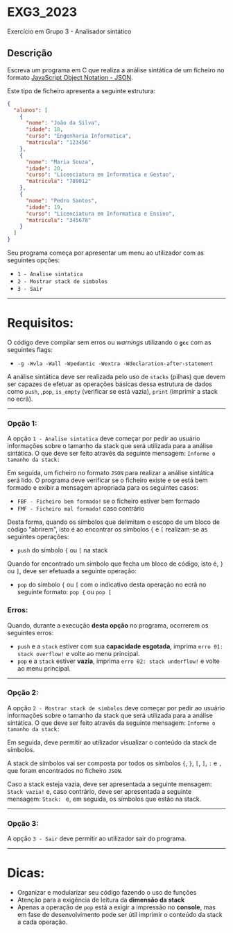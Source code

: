 # EXG3_2023

Exercício em Grupo 3 - Analisador sintático

## Descrição

Escreva um programa em C que realiza a análise sintática de um ficheiro no formato [JavaScript Object Notation - JSON](https://pt.wikipedia.org/wiki/JSON "JSON - Wikipedia").

Este tipo de ficheiro apresenta a seguinte estrutura:

```json
{
  "alunos": [
    {
      "nome": "João da Silva",
      "idade": 18,
      "curso": "Engenharia Informatica",
      "matricula": "123456"
    },
    {
      "nome": "Maria Souza",
      "idade": 20,
      "curso": "Licenciatura em Informatica e Gestao",
      "matricula": "789012"
    },
    {
      "nome": "Pedro Santos",
      "idade": 19,
      "curso": "Licenciatura em Informatica e Ensino",
      "matricula": "345678"
    }
  ]
}
```

Seu programa começa por apresentar um menu ao utilizador com as seguintes opções:

* `1 - Analise sintatica`
* `2 - Mostrar stack de simbolos`
* `3 - Sair`

---

# Requisitos:

O código deve compilar sem erros ou *warnings* utilizando o **`gcc`** com as seguintes flags:

- `-g -Wvla -Wall -Wpedantic -Wextra -Wdeclaration-after-statement`

A análise sintática deve ser realizada pelo uso de `stacks` (pilhas) que devem ser capazes de efetuar as operações básicas dessa estrutura de dados como `push`, ,`pop`, `is_empty` (verificar se está vazia), `print` (imprimir a stack no ecrã).

---

### Opção 1:

A opção `1 - Analise sintatica` deve começar por pedir ao usuário informações sobre o tamanho da stack que será utilizada para a análise sintática. O que deve ser feito através da seguinte mensagem: `Informe o tamanho da stack: `

Em seguida, um ficheiro no formato `JSON` para realizar a análise sintática será lido. O programa deve verificar se o ficheiro existe e se está bem formado e exibir a mensagem apropriada para os seguintes casos:

- `FBF - Ficheiro bem formado!` se o ficheiro estiver bem formado
- `FMF - Ficheiro mal formado!` caso contrário

Desta forma, quando os símbolos que delimitam o escopo de um bloco de código "abrirem", isto é ao encontrar os símbolos `{` e `[` realizam-se as seguintes operações:

* `push` do símbolo `{` ou `[` na stack

Quando for encontrado um símbolo que fecha um bloco de código, isto é, `}` ou `]`, deve ser efetuada a seguinte operação:

* `pop` do símbolo `{` ou `[` com o indicativo desta operação no ecrã no seguinte formato: `pop {` ou `pop [`

### Erros:

Quando, durante a execução **desta opção** no programa, ocorrerem os seguintes erros:

- `push` e a `stack` estiver com sua **capacidade esgotada**, imprima `erro 01: stack overflow!` e volte ao menu principal.
- `pop` e a `stack` estiver **vazia**, imprima `erro 02: stack underflow!` e volte ao menu principal.

---

### Opção 2:

A opção `2 - Mostrar stack de simbolos` deve começar por pedir ao usuário informações sobre o tamanho da stack que será utilizada para a análise sintática. O que deve ser feito através da seguinte mensagem: `Informe o tamanho da stack: `

Em seguida, deve permitir ao utilizador visualizar o conteúdo da stack de símbolos.

A stack de símbolos vai ser composta por todos os símbolos `{`, `}`, `[`, `]`, `:` e `,` que foram encontrados no ficheiro `JSON`.

Caso a stack esteja vazia, deve ser apresentada a seguinte mensagem: `Stack vazia!` e, caso contrário, deve ser apresentada a seguinte mensagem: `Stack: ` e, em seguida, os símbolos que estão na stack.

---

### Opção 3:

A opção `3 - Sair` deve permitir ao utilizador sair do programa.

---

# Dicas:

- Organizar e modularizar seu código fazendo o uso de funções
- Atenção para a exigência de leitura da **dimensão da stack**
- Apenas a operação de `pop` está a exigir a impressão no **console**, mas em fase de desenvolvimento pode ser útil imprimir o conteúdo da stack a cada operação.
